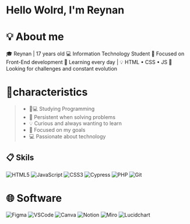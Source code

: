 # Hello Wolrd, I'm Reynan

# 💡 About me
🎓 Reynan | 17 years old
💻 Information Technology Student
🎯 Focused on Front-End development
🧠 Learning every day | 💡 HTML • CSS • JS
🚀 Looking for challenges and constant evolution

# 💬characteristics
>- 📕💻 Studying Programming
>- 🔧 Persistent when solving problems
>- 💡 Curious and always wanting to learn
>- 🎯 Focused on my goals
>- 💻 Passionate about technology

## 📋 Skils
![HTML5](https://img.shields.io/badge/html5-%23E34F26.svg?style=for-the-badge&logo=html5&logoColor=white)
![JavaScript](https://img.shields.io/badge/javascript-%23323330.svg?style=for-the-badge&logo=javascript&logoColor=%23F7DF1E) 
![CSS3](https://img.shields.io/badge/css3-%231572B6.svg?style=for-the-badge&logo=css3&logoColor=white)
![Cypress](https://img.shields.io/badge/Cypress-FFFFFF?style=for-the-badge&logo=cypress&logoColor=58D68D&color=FFFFFF)
![PHP](https://img.shields.io/badge/php-%23777BB4.svg?style=for-the-badge&logo=php&logoColor=black)
![Git](https://img.shields.io/badge/git-%23F05033.svg?style=for-the-badge&logo=git&logoColor=white)

# 🌐 Software
![Figma](https://img.shields.io/badge/Figma-FFFFFF?style=for-the-badge&logo=figma&logoColor=purple)
![VSCode](https://img.shields.io/badge/VSCode-007ACC?style=for-the-badge&logo=visualstudiocode&logoColor=white)
![Canva](https://img.shields.io/badge/Canva-00C4CC?style=for-the-badge&logo=canva&logoColor=white)
![Notion](https://img.shields.io/badge/Notion-000000?style=for-the-badge&logo=notion&logoColor=white)
![Miro](https://img.shields.io/badge/Miro-FFDD00?style=for-the-badge&logo=miro&logoColor=000000)
![Lucidchart](https://img.shields.io/badge/Lucidchart-FF6600?style=for-the-badge&logo=lucidchart&logoColor=FFFFFF)
